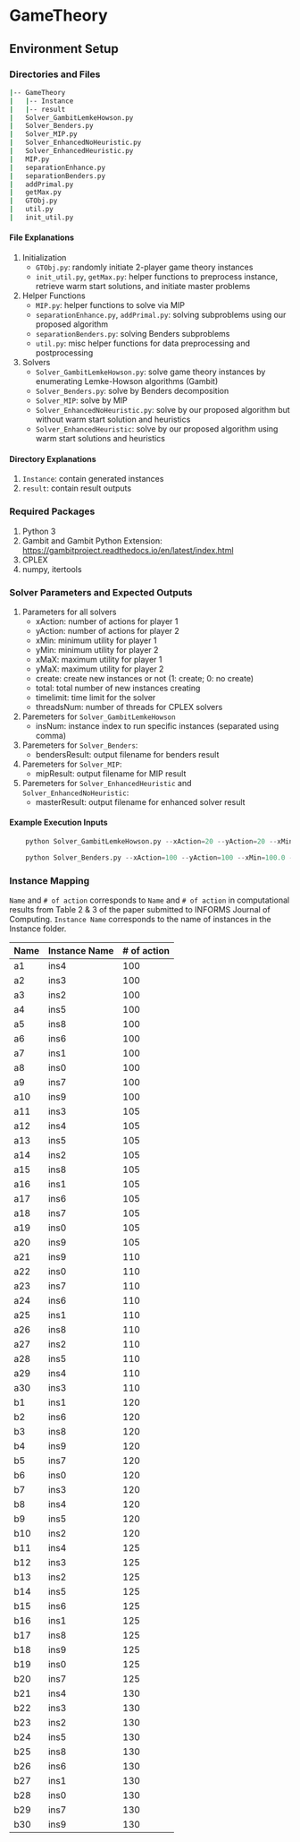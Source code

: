 # GameTheory

## Environment Setup
### Directories and Files
```bash
|--	GameTheory
|	|--	Instance
|	|--	result
|	Solver_GambitLemkeHowson.py
|	Solver_Benders.py
|	Solver_MIP.py
|	Solver_EnhancedNoHeuristic.py
|	Solver_EnhancedHeuristic.py
|	MIP.py
|	separationEnhance.py
|	separationBenders.py
|	addPrimal.py
|	getMax.py
|	GTObj.py
|	util.py
|	init_util.py
```

#### File Explanations
1. Initialization
	- `GTObj.py`: randomly initiate 2-player game theory instances
	- `init_util.py`, `getMax.py`: helper functions to preprocess instance, retrieve warm start solutions, and initiate master problems
2. Helper Functions
	- `MIP.py`: helper functions to solve via MIP
	- `separationEnhance.py`, `addPrimal.py`: solving subproblems using our proposed algorithm 
	- `separationBenders.py`: solving Benders subproblems
	- `util.py`: misc helper functions for data preprocessing and postprocessing
3. Solvers
	- `Solver_GambitLemkeHowson.py`: solve game theory instances by enumerating Lemke-Howson algorithms (Gambit)
	- `Solver_Benders.py`: solve by Benders decomposition
	- `Solver_MIP`: solve by MIP
	- `Solver_EnhancedNoHeuristic.py`: solve by our proposed algorithm but without warm start solution and heuristics
	- `Solver_EnhancedHeuristic`: solve by our proposed algorithm using warm start solutions and heuristics

#### Directory Explanations
1. `Instance`: contain generated instances
2. `result`: contain result outputs

### Required Packages
1. Python 3
2. Gambit and Gambit Python Extension: https://gambitproject.readthedocs.io/en/latest/index.html
3. CPLEX
4. numpy, itertools


### Solver Parameters and Expected Outputs
1. Parameters for all solvers
	- xAction: number of actions for player 1
	- yAction: number of actions for player 2
	- xMin: minimum utility for player 1
	- yMin: minimum utility for player 2
	- xMaX: maximum utility for player 1
	- yMaX: maximum utility for player 2
	- create: create new instances or not (1: create; 0: no create)
	- total: total number of new instances creating
	- timelimit: time limit for the solver
	- threadsNum: number of threads for CPLEX solvers
2. Paremeters for `Solver_GambitLemkeHowson`
	- insNum: instance index to run specific instances (separated using comma)
3. Paremeters for `Solver_Benders`:
	- bendersResult: output filename for benders result
4. Paremeters for `Solver_MIP`:
	- mipResult: output filename for MIP result
5. Paremeters for `Solver_EnhancedHeuristic` and `Solver_EnhancedNoHeuristic`:
	- masterResult: output filename for enhanced solver result

#### Example Execution Inputs
```python
	python Solver_GambitLemkeHowson.py --xAction=20 --yAction=20 --xMin=100.0 --xMax=200.0 --yMin=100.0 --yMax=200.0 --create=0 --total=10 -    -timelimit=21600.0 --threadsNum=1 --lemkeOut=lemke20.csv
```

```python
	python Solver_Benders.py --xAction=100 --yAction=100 --xMin=100.0 --xMax=200.0 --yMin=100.0 --yMax=20    0.0 --create=0 --total=10 --threadsNum=1 --timelimit=21600.0 --bendersResult=resultBender100.csv

```

### Instance Mapping
`Name` and `# of action` corresponds to `Name` and `# of action` in computational results from Table 2 & 3 of the paper submitted to INFORMS Journal of Computing. `Instance Name` corresponds to the name of instances in the Instance folder.

| Name | Instance Name | # of action |
|------|---------------|-------------|
| a1   | ins4          | 100         |
| a2   | ins3          | 100         |
| a3   | ins2          | 100         |
| a4   | ins5          | 100         |
| a5   | ins8          | 100         |
| a6   | ins6          | 100         |
| a7   | ins1          | 100         |
| a8   | ins0          | 100         |
| a9   | ins7          | 100         |
| a10  | ins9          | 100         |
| a11  | ins3          | 105         |
| a12  | ins4          | 105         |
| a13  | ins5          | 105         |
| a14  | ins2          | 105         |
| a15  | ins8          | 105         |
| a16  | ins1          | 105         |
| a17  | ins6          | 105         |
| a18  | ins7          | 105         |
| a19  | ins0          | 105         |
| a20  | ins9          | 105         |
| a21  | ins9          | 110         |
| a22  | ins0          | 110         |
| a23  | ins7          | 110         |
| a24  | ins6          | 110         |
| a25  | ins1          | 110         |
| a26  | ins8          | 110         |
| a27  | ins2          | 110         |
| a28  | ins5          | 110         |
| a29  | ins4          | 110         |
| a30  | ins3          | 110         |
| b1   | ins1          | 120         |
| b2   | ins6          | 120         |
| b3   | ins8          | 120         |
| b4   | ins9          | 120         |
| b5   | ins7          | 120         |
| b6   | ins0          | 120         |
| b7   | ins3          | 120         |
| b8   | ins4          | 120         |
| b9   | ins5          | 120         |
| b10  | ins2          | 120         |
| b11  | ins4          | 125         |
| b12  | ins3          | 125         |
| b13  | ins2          | 125         |
| b14  | ins5          | 125         |
| b15  | ins6          | 125         |
| b16  | ins1          | 125         |
| b17  | ins8          | 125         |
| b18  | ins9          | 125         |
| b19  | ins0          | 125         |
| b20  | ins7          | 125         |
| b21  | ins4          | 130         |
| b22  | ins3          | 130         |
| b23  | ins2          | 130         |
| b24  | ins5          | 130         |
| b25  | ins8          | 130         |
| b26  | ins6          | 130         |
| b27  | ins1          | 130         |
| b28  | ins0          | 130         |
| b29  | ins7          | 130         |
| b30  | ins9          | 130         |
